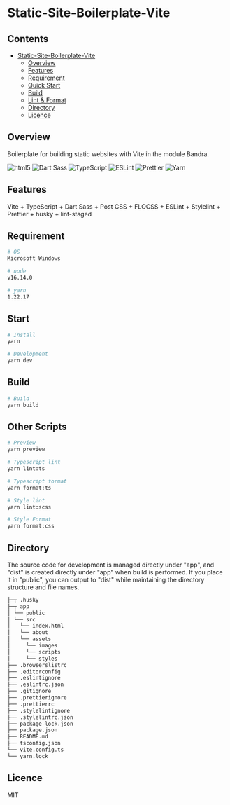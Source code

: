 # Static-Site-Boilerplate-Vite

## Contents

- [Static-Site-Boilerplate-Vite](#Static-Site-Boilerplate-Vite)
  - [Overview](#Overview)
  - [Features](#Features)
  - [Requirement](#Requirement)
  - [Quick Start](#QuickStart)
  - [Build](#Build)
  - [Lint & Format](#Lint&Format)
  - [Directory](#Directory)
  - [Licence](#Licence)

## Overview

Boilerplate for building static websites with Vite in the module Bandra.


![html5](https://img.shields.io/badge/-HTML5-222.svg?logo=html5&style=flat-square)
![Dart Sass](https://img.shields.io/badge/-Dart%20Sass-222.svg?logo=sass&style=flat-square)
![TypeScript](https://img.shields.io/badge/-TypeScript-222.svg?logo=typescript&style=flat-square)
![ESLint](https://img.shields.io/badge/-ESLint-222.svg?logo=eslint&style=flat-square)
![Prettier](https://img.shields.io/badge/-Prettier-222.svg?logo=prettier&style=flat-square)
![Yarn](https://img.shields.io/badge/-Yarn-222.svg?logo=yarn&style=flat-square)


## Features
Vite + TypeScript + Dart Sass + Post CSS + FLOCSS + ESLint + Stylelint + Prettier + husky + lint-staged

## Requirement
``` bash
# OS
Microsoft Windows

# node
v16.14.0

# yarn
1.22.17
```

## Start

``` bash
# Install
yarn

# Development
yarn dev
```


## Build

``` bash
# Build
yarn build
```


## Other Scripts

``` bash
# Preview
yarn preview

# Typescript lint
yarn lint:ts

# Typescript format
yarn format:ts

# Style lint
yarn lint:scss

# Style Format
yarn format:css
```

## Directory

The source code for development is managed directly under "app", and "dist" is created directly under "app" when build is performed. If you place it in "public", you can output to "dist" while maintaining the directory structure and file names.


```bash
├─┬ .husky
├─┬ app
│ └── public
│ └── src
│   └── index.html
│   └── about
│   └── assets
│     └── images
│     └── scripts
│     └── styles
├── .browserslistrc
├── .editorconfig
├── .eslintignore
├── .eslintrc.json
├── .gitignore
├── .prettierignore
├── .prettierrc
├── .stylelintignore
├── .stylelintrc.json
├── package-lock.json
├── package.json
├── README.md
├── tsconfig.json
└── vite.config.ts
└── yarn.lock
```

## Licence

MIT
